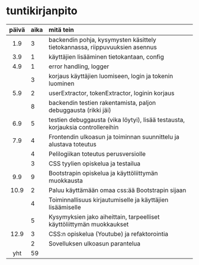 # tuntikirjanpito

| päivä | aika | mitä tein |
|:-----:|:-----|:----------|
| 1.9   | 3    | backendin pohja, kysymysten käsittely tietokannassa, riippuvuuksien asennus |
| 3.9   | 1    | käyttäjien lisääminen tietokantaan, config |
| 4.9   | 1    | error handling, logger |
|       | 3    | korjaus käyttäjien luomiseen, login ja tokenin luominen |
| 5.9   | 2    | userExtractor, tokenExtractor, loginin korjaus |
|       | 8    | backendin testien rakentamista, paljon debuggausta (rikki jäi) |
| 6.9   | 5    | testien debuggausta (vika löytyi), lisää testausta, korjauksia controllereihin |
| 7.9   | 4    | Frontendin ulkoasun ja toiminnan suunnittelu ja alustava toteutus |
|       | 4    | Pelilogiikan toteutus perusversiolle |
|       | 3    | CSS tyylien opiskelua ja testailua |
| 9.9   | 9    | Bootstrapin opiskelua ja käyttöliittymän muokkausta |
| 10.9  | 2    | Paluu käyttämään omaa css:ää Bootstrapin sijaan |
|       | 4    | Toiminnallisuus kirjautumiselle ja käyttäjien lisäämiselle |
|       | 5    | Kysymyksien jako aiheittain, tarpeelliset käyttöliittymän muokkaukset |
| 12.9  | 3    | CSS:n opiskelua (Youtube) ja refaktorointia |
|       | 2    | Sovelluksen ulkoasun parantelua |
| yht	| 59   |  |